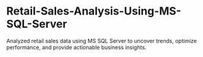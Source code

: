 # Retail-Sales-Analysis-Using-MS-SQL-Server
Analyzed retail sales data using MS SQL Server to uncover trends, optimize performance, and provide actionable business insights.

